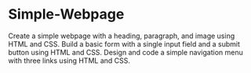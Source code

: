 # Simple-Webpage
Create a simple webpage with a heading, paragraph, and image using HTML and CSS. Build a basic form with a single input field and a submit button using HTML and CSS. Design and code a simple navigation menu with three links using HTML and CSS.
